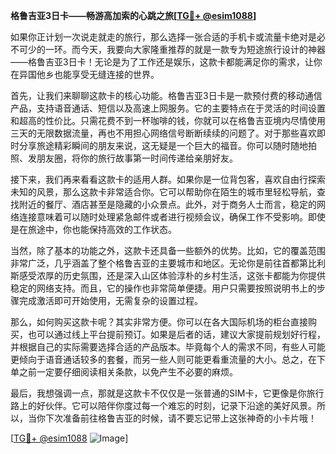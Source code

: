 **格鲁吉亚3日卡——畅游高加索的心跳之旅[[TG💪+ @esim1088](https://t.me/s/esim1088)]**

如果你正计划一次说走就走的旅行，那么选择一张合适的手机卡或流量卡绝对是必不可少的一环。而今天，我要向大家隆重推荐的就是一款专为短途旅行设计的神器——格鲁吉亚3日卡！无论是为了工作还是娱乐，这款卡都能满足你的需求，让你在异国他乡也能享受无缝连接的世界。

首先，让我们来聊聊这款卡的核心功能。格鲁吉亚3日卡是一款预付费的移动通信产品，支持语音通话、短信以及高速上网服务。它的主要特点在于灵活的时间设置和超高的性价比。只需花费不到一杯咖啡的钱，你就可以在格鲁吉亚境内尽情使用三天的无限数据流量，再也不用担心网络信号断断续续的问题了。对于那些喜欢即时分享旅途精彩瞬间的朋友来说，这无疑是一个巨大的福音。你可以随时随地拍照、发朋友圈，将你的旅行故事第一时间传递给亲朋好友。

接下来，我们再来看看这款卡的适用人群。如果你是一位背包客，喜欢自由行探索未知的风景，那么这款卡非常适合你。它可以帮助你在陌生的城市里轻松导航，查找附近的餐厅、酒店甚至是隐藏的小众景点。此外，对于商务人士而言，稳定的网络连接意味着可以随时处理紧急邮件或者进行视频会议，确保工作不受影响。即使是在旅途中，你也能保持高效的工作状态。

当然，除了基本的功能之外，这款卡还具备一些额外的优势。比如，它的覆盖范围非常广泛，几乎涵盖了整个格鲁吉亚的主要城市和地区。无论你是前往首都第比利斯感受浓厚的历史氛围，还是深入山区体验淳朴的乡村生活，这张卡都能为你提供稳定的网络支持。而且，它的操作也非常简单便捷。用户只需要按照说明书上的步骤完成激活即可开始使用，无需复杂的设置过程。

那么，如何购买这款卡呢？其实非常方便。你可以在各大国际机场的柜台直接购买，也可以通过线上平台提前预订。如果是后者的话，建议大家提前规划好行程，并根据自己的实际需要选择合适的产品版本。毕竟每个人的需求不同，有些人可能更倾向于语音通话较多的套餐，而另一些人则可能更看重流量的大小。总之，在下单之前一定要仔细阅读相关条款，以免产生不必要的麻烦。

最后，我想强调一点，那就是这款卡不仅仅是一张普通的SIM卡，它更像是你旅行路上的好伙伴。它可以陪伴你度过每一个难忘的时刻，记录下沿途的美好风景。所以，当你下次准备前往格鲁吉亚的时候，请不要忘记带上这张神奇的小卡片哦！

[[TG💪+ @esim1088](https://t.me/s/esim1088) ![Image](https://i.postimg.cc/4NQfJmqS/Snipaste-2025-05-13-00-14-12.png)]